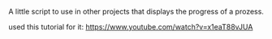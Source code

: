 A little script to use in other projects that displays the progress of a prozess.

used this tutorial for it: https://www.youtube.com/watch?v=x1eaT88vJUA